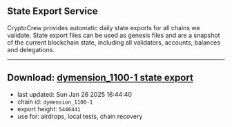 ## State Export Service
CryptoCrew provides automatic daily state exports for all chains we validate. State export files can be used as genesis files and are a snapshot of the current blockchain state, including all validators, accounts, balances and delegations.

---
**Download: [dymension_1100-1 state export](https://dl-eu2.ccvalidators.com/SERVICE/dymension/dymension_1100-1_export_5446441.json)**
---

- last updated: Sun Jan 26 2025 16:44:40
- chain id: `dymension_1100-1`
- export height: `5446441`
- use for: airdrops, local tests, chain recovery
